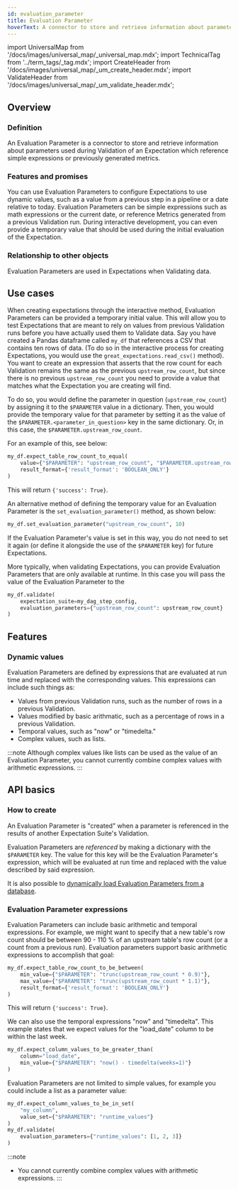 ```yaml
---
id: evaluation_parameter
title: Evaluation Parameter
hoverText: A connector to store and retrieve information about parameters used during Validation of an Expectation which reference simple expressions or previously generated metrics.
---
```


import UniversalMap from '/docs/images/universal_map/_universal_map.mdx';
import TechnicalTag from '../term_tags/_tag.mdx';
import CreateHeader from '/docs/images/universal_map/_um_create_header.mdx';
import ValidateHeader from '/docs/images/universal_map/_um_validate_header.mdx';


<UniversalMap setup='inactive' connect='inactive' create='active' validate='active'/> 

## Overview

### Definition

An Evaluation Parameter is a connector to store and retrieve information about parameters used during Validation of an Expectation which reference simple expressions or previously generated metrics.

### Features and promises

You can use Evaluation Parameters to configure Expectations to use dynamic values, such as a value from a previous step in a pipeline or a date relative to today.  Evaluation Parameters can be simple expressions such as math expressions or the current date, or reference Metrics generated from a previous Validation run.  During interactive development, you can even provide a temporary value that should be used during the initial evaluation of the Expectation.

### Relationship to other objects

Evaluation Parameters are used in Expectations when Validating data.

## Use cases

<CreateHeader/>

When creating expectations through the interactive method, Evaluation Parameters can be provided a temporary initial value.  This will allow you to test Expectations that are meant to rely on values from previous Validation runs before you have actually used them to Validate data.  Say you have created a Pandas dataframe called `my_df` that references a CSV that contains ten rows of data.  (To do so in the interactive process for creating Expectations, you would use the `great_expectations.read_csv()` method).  You want to create an expression that asserts that the row count for each Validation remains the same as the previous `upstream_row_count`, but since there is no previous `upstream_row_count` you need to provide a value that matches what the Expectation you are creating will find.

To do so, you would define the parameter in question (`upstream_row_count`) by assigning it to the `$PARAMETER` value in a dictionary.  Then, you would provide the temporary value for that parameter by setting it as the value of the `$PARAMETER.<parameter_in_question>` key in the same dictionary.  Or, in this case, the `$PARAMETER.upstream_row_count`.

For an example of this, see below:

```python title="Python code"
my_df.expect_table_row_count_to_equal(
    value={"$PARAMETER": "upstream_row_count", "$PARAMETER.upstream_row_count": 10},
    result_format={'result_format': 'BOOLEAN_ONLY'}
)
```

This will return `{'success': True}`.

An alternative method of defining the temporary value for an Evaluation Parameter is the `set_evaluation_parameter()` method, as shown below:

```python title="Python code"
my_df.set_evaluation_parameter("upstream_row_count", 10)
```

If the Evaluation Parameter's value is set in this way, you do not need to set it again (or define it alongside the use of the `$PARAMETER` key) for future Expectations.


<ValidateHeader/>

More typically, when validating Expectations, you can provide Evaluation Parameters that are only available at runtime.  In this case you will pass the value of the Evaluation Parameter to the 

```python title="Python code"
my_df.validate(
    expectation_suite=my_dag_step_config, 
    evaluation_parameters={"upstream_row_count": upstream_row_count}
)
```



## Features

### Dynamic values

Evaluation Parameters are defined by expressions that are evaluated at run time and replaced with the corresponding values.  This expressions can include such things as:
- Values from previous Validation runs, such as the number of rows in a previous Validation.
- Values modified by basic arithmatic, such as a percentage of rows in a previous Validation.
- Temporal values, such as "now" or "timedelta."
- Complex values, such as lists.

:::note
Although complex values like lists can be used as the value of an Evaluation Parameter, you cannot currently combine complex values with arithmetic expressions.
:::

## API basics

### How to create

An Evaluation Parameter is "created" when a parameter is referenced in the results of another Expectation Suite's Validation.

Evaluation Parameters are *referenced* by making a dictionary with the `$PARAMETER` key.  The value for this key will be the Evaluation Parameter's expression, which will be evaluated at run time and replaced with the value described by said expression.

It is also possible to [dynamically load Evaluation Parameters from a database](../guides/expectations/advanced/how_to_dynamically_load_evaluation_parameters_from_a_database.md).

### Evaluation Parameter expressions

Evaluation Parameters can include basic arithmetic and temporal expressions.  For example, we might want to specify that a new table's row count should be between 90 - 110 % of an upstream table's row count (or a count from a previous run). Evaluation parameters support basic arithmetic expressions to accomplish that goal:

```python title="Python code"
my_df.expect_table_row_count_to_be_between(
    min_value={"$PARAMETER": "trunc(upstream_row_count * 0.9)"},
    max_value={"$PARAMETER": "trunc(upstream_row_count * 1.1)"}, 
    result_format={'result_format': 'BOOLEAN_ONLY'}
)
```
This will return `{'success': True}`.

We can also use the temporal expressions "now" and "timedelta". This example states that we expect values for the "load_date" column to be within the last week.

```python title="Python code"
my_df.expect_column_values_to_be_greater_than(
    column="load_date",
    min_value={"$PARAMETER": "now() - timedelta(weeks=1)"}
)
```

Evaluation Parameters are not limited to simple values, for example you could include a list as a parameter value:

```python title="Python code"
my_df.expect_column_values_to_be_in_set(
    "my_column", 
    value_set={"$PARAMETER": "runtime_values"}
)
my_df.validate(
    evaluation_parameters={"runtime_values": [1, 2, 3]}
)
```

:::note
- You cannot currently combine complex values with arithmetic expressions.
:::

